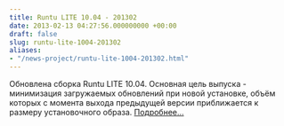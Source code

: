 ```yaml
---
title: Runtu LITE 10.04 - 201302
date: 2013-02-13 04:27:56.000000000 +00:00
draft: false
slug: runtu-lite-1004-201302
aliases:
- "/news-project/runtu-lite-1004-201302.html"
---
```


Обновлена сборка Runtu LITE 10.04. Основная цель выпуска - минимизация загружаемых обновлений при новой установке, объём которых с момента выхода предыдущей версии приближается к размеру установочного образа. [Подробнее...](http://forum.runtu.org/index.php/topic,3670.0/topicseen.html)

